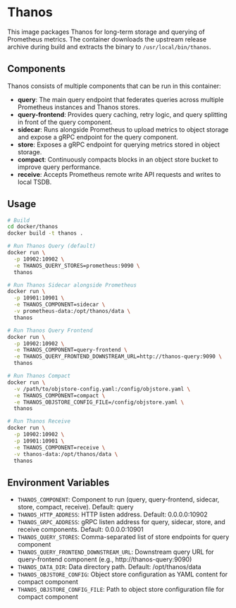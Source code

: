 # Thanos

This image packages Thanos for long-term storage and querying of Prometheus metrics. The container downloads the upstream release archive during build and extracts the binary to `/usr/local/bin/thanos`.

## Components

Thanos consists of multiple components that can be run in this container:

- **query**: The main query endpoint that federates queries across multiple Prometheus instances and Thanos stores.
- **query-frontend**: Provides query caching, retry logic, and query splitting in front of the query component.
- **sidecar**: Runs alongside Prometheus to upload metrics to object storage and expose a gRPC endpoint for the query component.
- **store**: Exposes a gRPC endpoint for querying metrics stored in object storage.
- **compact**: Continuously compacts blocks in an object store bucket to improve query performance.
- **receive**: Accepts Prometheus remote write API requests and writes to local TSDB.

## Usage

```bash
# Build
cd docker/thanos
docker build -t thanos .

# Run Thanos Query (default)
docker run \
  -p 10902:10902 \
  -e THANOS_QUERY_STORES=prometheus:9090 \
  thanos

# Run Thanos Sidecar alongside Prometheus
docker run \
  -p 10901:10901 \
  -e THANOS_COMPONENT=sidecar \
  -v prometheus-data:/opt/thanos/data \
  thanos

# Run Thanos Query Frontend
docker run \
  -p 10902:10902 \
  -e THANOS_COMPONENT=query-frontend \
  -e THANOS_QUERY_FRONTEND_DOWNSTREAM_URL=http://thanos-query:9090 \
  thanos

# Run Thanos Compact
docker run \
  -v /path/to/objstore-config.yaml:/config/objstore.yaml \
  -e THANOS_COMPONENT=compact \
  -e THANOS_OBJSTORE_CONFIG_FILE=/config/objstore.yaml \
  thanos

# Run Thanos Receive
docker run \
  -p 10902:10902 \
  -p 10901:10901 \
  -e THANOS_COMPONENT=receive \
  -v thanos-data:/opt/thanos/data \
  thanos
```

## Environment Variables

- `THANOS_COMPONENT`: Component to run (query, query-frontend, sidecar, store, compact, receive). Default: query
- `THANOS_HTTP_ADDRESS`: HTTP listen address. Default: 0.0.0.0:10902
- `THANOS_GRPC_ADDRESS`: gRPC listen address for query, sidecar, store, and receive components. Default: 0.0.0.0:10901
- `THANOS_QUERY_STORES`: Comma-separated list of store endpoints for query component
- `THANOS_QUERY_FRONTEND_DOWNSTREAM_URL`: Downstream query URL for query-frontend component (e.g., http://thanos-query:9090)
- `THANOS_DATA_DIR`: Data directory path. Default: /opt/thanos/data
- `THANOS_OBJSTORE_CONFIG`: Object store configuration as YAML content for compact component
- `THANOS_OBJSTORE_CONFIG_FILE`: Path to object store configuration file for compact component